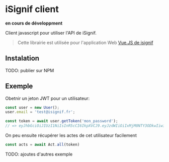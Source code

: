 # iSignif client

**en cours de développment**

Client javascript pour utiliser l'API de iSignif. 

> Cette librairie est utilisée pour l'application Web [Vue.JS de isignif](https://github.com/isignif/vue-app/)

## Instalation

TODO: publier sur NPM

## Exemple

Obetnir un jeton JWT pour un utilisateur:

~~~ts
const user = new User();
user.email = 'test@isignif.fr';

const token = await user.getToken('mon_password');
// => eyJhbGciOiJIUzI1NiIsInR5cCI6IkpXVCJ9.eyJzdWIiOiIxMjM0NTY3ODkwIiwibmFtZSI6IkpvaG4gRG9lIiwiaWF0IjoxNTE2MjM5MDIyfQ.SflKxwRJSMeKKF2QT4fwpMeJf36POk6yJV_adQssw5c
~~~

On peu ensuite récupérer les actes de cet utilisateur facilement

~~~ts
const acts = await Act.all(token)
~~~

TODO: ajoutes d'autres exemple
